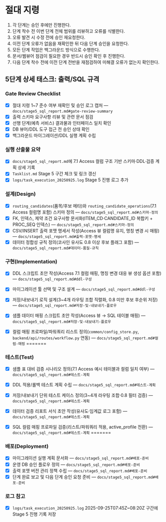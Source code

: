 # 절대 지령
1. 각 단계는 승인 후에만 진행한다.
2. 단계 착수 전 이번 단계 전체 범위를 리뷰하고 오류를 식별한다.
3. 오류 발견 시 수정 전에 승인 재요청한다.
4. 이전 단계 오류가 없음을 재확인한 뒤 다음 단계 승인을 요청한다.
5. 모든 단계 작업은 백그라운드 방식으로 수행한다.
6. 문서/웹뷰어 점검이 필요한 경우 반드시 승인 확인 후 진행한다.
7. 다음 단계 착수 전에 이전 단계 전반을 재점검하여 미해결 오류가 없는지 확인한다.

## 5단계 상세 태스크: 출력/SQL 규격

### Gate Review Checklist
- [x] 절대 지령 1~7 준수 여부 재확인 및 승인 로그 캡처 — `docs/stage5_sql_report.md#gate-review-summary`
- [x] 출력 스키마 요구사항 리뷰 및 관련 문서 점검
- [x] 선행 단계(예측 서비스) 결과물과 인터페이스 일치 확인
- [x] DB 뷰어/DDL 도구 접근 전 승인 상태 확인
- [x] 백그라운드 마이그레이션/DDL 실행 계획 수립

### 실행 산출물 요약
- [x] `docs/stage5_sql_report.md`에 7.1 Access 컬럼 구조 기반 스키마·DDL·검증 계획 상세 기록
- [x] `Tasklist.md` Stage 5 구간 체크 및 링크 갱신
- [x] `logs/task_execution_20250925.log` Stage 5 진행 로그 추가

### 설계(Design)
- [x] `routing_candidates`(품목/후보 메타)와 `routing_candidate_operations`(7.1 Access 컬럼명 포함) 스키마 정의 — `docs/stage5_sql_report.md#스키마-정의`
- [x] FK, 인덱스, 제약 조건 요구사항 문서화(ITEM_CD·CANDIDATE_ID 복합키 + PROC_SEQ 인덱스) — `docs/stage5_sql_report.md#스키마-정의`
- [x] CSV/INSERT 출력 포맷 명세서 작성(Access 뷰 컬럼명 유지, 명칭 변경 시 매핑) — `docs/stage5_sql_report.md#출력-포맷-명세`
- [x] 데이터 정합성 규칙 정의(코사인 유사도 0.8 이상 후보 플래그 포함) — `docs/stage5_sql_report.md#데이터-품질-규칙`

### 구현(Implementation)
- [x] DDL 스크립트 초안 작성(Access 7.1 컬럼 매핑, 명칭 변경 대응 뷰 생성 옵션 포함) — `docs/stage5_sql_report.md#ddl-구성`
- [x] 마이그레이션 툴 선택 및 구조 설계 — `docs/stage5_sql_report.md#ddl-구성`
- [x] 저장/내보내기 로직 설계(3~4개 라우팅 조합 직렬화, 0.8 미만 후보 후순위 저장) — `docs/stage5_sql_report.md#저장-및-내보내기-플로우`
- [x] 샘플 데이터 매핑 스크립트 초안 작성(Access 뷰 → SQL 테이블 매핑) — `docs/stage5_sql_report.md#저장-및-내보내기-플로우`
- [x] 컬럼 매핑 프로파일/파워쿼리 리스트 정의(`common/config_store.py`, `backend/api/routes/workflow.py` 연동) — `docs/stage5_sql_report.md#컬럼-매핑`
=======


### 테스트(Test)
- [x] 샘플 표 대비 검증 시나리오 정의(7.1 Access 예시 테이블과 컬럼 일치 여부) — `docs/stage5_sql_report.md#테스트-계획`
- [x] DDL 적용/롤백 테스트 계획 수립 — `docs/stage5_sql_report.md#테스트-계획`
- [x] 저장/내보내기 단위 테스트 케이스 정의(3~4개 라우팅 조합·0.8 필터 검증) — `docs/stage5_sql_report.md#테스트-계획`
- [x] 데이터 검증 리포트 서식 초안 작성(유사도·임계값 로그 포함) — `docs/stage5_sql_report.md#테스트-계획`
- [x] SQL 컬럼 매핑 프로파일 검증(리스트/파워쿼리 적용, active_profile 전환) — `docs/stage5_sql_report.md#테스트-계획`
=======


### 배포(Deployment)
- [x] 마이그레이션 실행 계획 문서화 — `docs/stage5_sql_report.md#배포-준비`
- [x] 운영 DB 승인 플로우 정의 — `docs/stage5_sql_report.md#배포-준비`
- [x] 출력 포맷 버전 관리 정책 수립 — `docs/stage5_sql_report.md#배포-준비`
- [x] 단계 완료 보고 및 다음 단계 승인 요청 준비 — `docs/stage5_sql_report.md#배포-준비`

### 로그 참고
- [x] `logs/task_execution_20250925.log` 2025-09-25T07:45Z~08:20Z 구간에 Stage 5 진행 기록 저장
